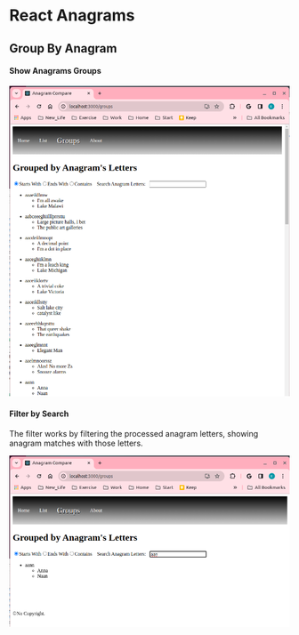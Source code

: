 # React Anagrams 
## Group By Anagram

#### Show Anagrams Groups
![alt text](./images/Groups.png "Show Anagram Groups")

#### Filter by Search

The filter works by filtering the processed anagram letters, showing anagram matches with those letters.
&nbsp;

![alt text](./images/Groups-Search.png "Filtered Anagram Groups")